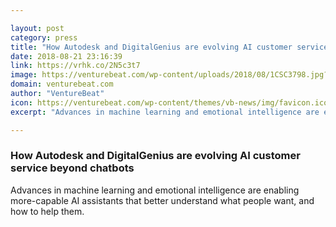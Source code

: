 ```yaml
---

layout: post
category: press
title: "How Autodesk and DigitalGenius are evolving AI customer service beyond chatbots"
date: 2018-08-21 23:16:39
link: https://vrhk.co/2N5c3t7
image: https://venturebeat.com/wp-content/uploads/2018/08/1CSC3798.jpg?fit=2808%2C1806&strip=all
domain: venturebeat.com
author: "VentureBeat"
icon: https://venturebeat.com/wp-content/themes/vb-news/img/favicon.ico
excerpt: "Advances in machine learning and emotional intelligence are enabling more-capable AI assistants that better understand what people want, and how to help them."

---
```


### How Autodesk and DigitalGenius are evolving AI customer service beyond chatbots

Advances in machine learning and emotional intelligence are enabling more-capable AI assistants that better understand what people want, and how to help them.